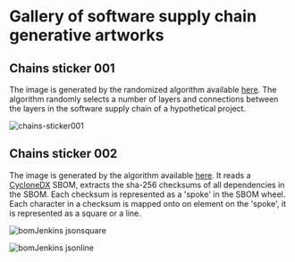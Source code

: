 # Gallery of software supply chain generative artworks

## Chains sticker 001

The image is generated by the randomized algorithm available [here](https://github.com/chains-project/swag/blob/main/stickers/src/main/java/ChainsSticker001.java). The algorithm randomly selects a number of layers and connections between the layers in the software supply chain of a hypothetical project.

![chains-sticker001](https://user-images.githubusercontent.com/2844085/228295747-5a111807-3fa6-4ab2-adfa-c99f014d4a79.png)

## Chains sticker 002

The image is generated by the algorithm available [here](https://github.com/chains-project/swag/blob/main/stickers/src/main/java/ChainsSticker002.java). It reads a [CycloneDX]() SBOM, extracts the sha-256 checksums of all dependencies in the SBOM. Each checksum is represented as a 'spoke' in the SBOM wheel. Each character in a checksum is mapped onto on element on the 'spoke', it is represented as a square or a line.

![bomJenkins jsonsquare](https://user-images.githubusercontent.com/2844085/228297668-ffe661b2-a553-4bcf-93dc-fff5eb4231c1.png)

![bomJenkins jsonline](https://user-images.githubusercontent.com/2844085/228297690-51d7f620-9fdc-49c7-a111-cfeaa8640193.png)
